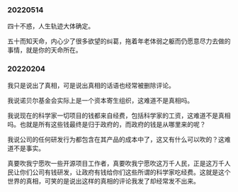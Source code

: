 ### 20220514
四十不惑，人生轨迹大体确定。

五十而知天命，内心少了很多欲望的纠葛，拖着年老体弱之躯而仍愿意尽力去做的事情，就是你的天命所在。

### 20220204

我只是说出了真相，可是说出真相的话语也经常被删除评论。

我说诺贝尔基金会实际上是一个资本寄生组织，这难道不是真相吗。

我说现在的科学家一切项目的钱都来自经费，包括科学家的工资，这难道不是真相吗。也就是所有这些钱最终是归于政府的，而政府的钱是从哪里来的呢？

我说公司的任何研发行为都包含在其产品的成本中了，这又有什么可以吹的？这难道不是事实。

真要吹我宁愿吹一些开源项目工作者，真要吹我宁愿吹这万千人民，正是这万千人民让你们公司有钱研发，让政府有钱给你们这些所谓的科学家吃经费。这就是这个世界的真相，可笑的是说出这样的真相的评论我发了却经常发不出来。